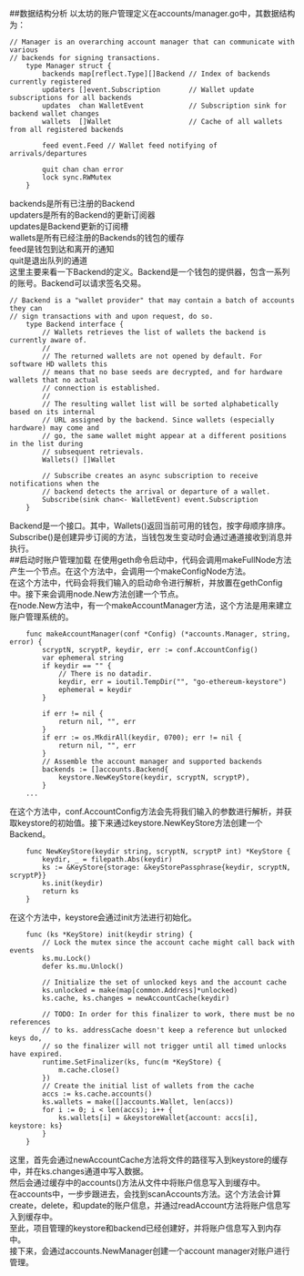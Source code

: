 ##数据结构分析
以太坊的账户管理定义在accounts/manager.go中，其数据结构为：
```
// Manager is an overarching account manager that can communicate with various
// backends for signing transactions.
    type Manager struct {
        backends map[reflect.Type][]Backend // Index of backends currently registered
        updaters []event.Subscription       // Wallet update subscriptions for all backends
        updates  chan WalletEvent           // Subscription sink for backend wallet changes
        wallets  []Wallet                   // Cache of all wallets from all registered backends
    
        feed event.Feed // Wallet feed notifying of arrivals/departures
    
        quit chan chan error
        lock sync.RWMutex
    }
```
backends是所有已注册的Backend<br>
updaters是所有的Backend的更新订阅器<br>
updates是Backend更新的订阅槽<br>
wallets是所有已经注册的Backends的钱包的缓存<br>
feed是钱包到达和离开的通知<br>
quit是退出队列的通道<br>
这里主要来看一下Backend的定义。Backend是一个钱包的提供器，包含一系列的账号。Backend可以请求签名交易。<br>
```
// Backend is a "wallet provider" that may contain a batch of accounts they can
// sign transactions with and upon request, do so.
    type Backend interface {
        // Wallets retrieves the list of wallets the backend is currently aware of.
        //
        // The returned wallets are not opened by default. For software HD wallets this
        // means that no base seeds are decrypted, and for hardware wallets that no actual
        // connection is established.
        //
        // The resulting wallet list will be sorted alphabetically based on its internal
        // URL assigned by the backend. Since wallets (especially hardware) may come and
        // go, the same wallet might appear at a different positions in the list during
        // subsequent retrievals.
        Wallets() []Wallet
    
        // Subscribe creates an async subscription to receive notifications when the
        // backend detects the arrival or departure of a wallet.
        Subscribe(sink chan<- WalletEvent) event.Subscription
    }
```
Backend是一个接口。其中，Wallets()返回当前可用的钱包，按字母顺序排序。<br>
Subscribe()是创建异步订阅的方法，当钱包发生变动时会通过通道接收到消息并执行。<br>
##启动时账户管理加载
在使用geth命令启动中，代码会调用makeFullNode方法产生一个节点。在这个方法中，会调用一个makeConfigNode方法。<br>
在这个方法中，代码会将我们输入的启动命令进行解析，并放置在gethConfig中。接下来会调用node.New方法创建一个节点。<br>
在node.New方法中，有一个makeAccountManager方法，这个方法是用来建立账户管理系统的。<br>
```
    func makeAccountManager(conf *Config) (*accounts.Manager, string, error) {
        scryptN, scryptP, keydir, err := conf.AccountConfig()
        var ephemeral string
        if keydir == "" {
            // There is no datadir.
            keydir, err = ioutil.TempDir("", "go-ethereum-keystore")
            ephemeral = keydir
        }
    
        if err != nil {
            return nil, "", err
        }
        if err := os.MkdirAll(keydir, 0700); err != nil {
            return nil, "", err
        }
        // Assemble the account manager and supported backends
        backends := []accounts.Backend{
            keystore.NewKeyStore(keydir, scryptN, scryptP),
        }
    ...
```
在这个方法中，conf.AccountConfig方法会先将我们输入的参数进行解析，并获取keystore的初始值。接下来通过keystore.NewKeyStore方法创建一个Backend。<br>
```
    func NewKeyStore(keydir string, scryptN, scryptP int) *KeyStore {
        keydir, _ = filepath.Abs(keydir)
        ks := &KeyStore{storage: &keyStorePassphrase{keydir, scryptN, scryptP}}
        ks.init(keydir)
        return ks
    }
```
在这个方法中，keystore会通过init方法进行初始化。<br>
```
    func (ks *KeyStore) init(keydir string) {
        // Lock the mutex since the account cache might call back with events
        ks.mu.Lock()
        defer ks.mu.Unlock()
    
        // Initialize the set of unlocked keys and the account cache
        ks.unlocked = make(map[common.Address]*unlocked)
        ks.cache, ks.changes = newAccountCache(keydir)
    
        // TODO: In order for this finalizer to work, there must be no references
        // to ks. addressCache doesn't keep a reference but unlocked keys do,
        // so the finalizer will not trigger until all timed unlocks have expired.
        runtime.SetFinalizer(ks, func(m *KeyStore) {
            m.cache.close()
        })
        // Create the initial list of wallets from the cache
        accs := ks.cache.accounts()
        ks.wallets = make([]accounts.Wallet, len(accs))
        for i := 0; i < len(accs); i++ {
            ks.wallets[i] = &keystoreWallet{account: accs[i], keystore: ks}
        }
    }
```
这里，首先会通过newAccountCache方法将文件的路径写入到keystore的缓存中，并在ks.changes通道中写入数据。<br>
然后会通过缓存中的accounts()方法从文件中将账户信息写入到缓存中。<br>
在accounts中，一步步跟进去，会找到scanAccounts方法。这个方法会计算create，delete，和update的账户信息，并通过readAccount方法将账户信息写入到缓存中。<br>
至此，项目管理的keystore和backend已经创建好，并将账户信息写入到内存中。<br>
接下来，会通过accounts.NewManager创建一个account manager对账户进行管理。